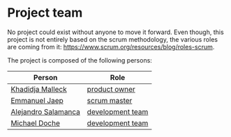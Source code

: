 # Project team

No project could exist without anyone to move it forward.
Even though, this project is not entirely based on the scrum methodology, the various roles are coming from it: <https://www.scrum.org/resources/blog/roles-scrum>.

The project is composed of the following persons:

| Person                                                            | Role                                                                      |
| ----------------------------------------------------------------- | ------------------------------------------------------------------------- |
| [Khadidja Malleck](https://people.epfl.ch/khadidja.malleck)       | [product owner](https://www.scrum.org/resources/what-is-a-product-owner)  |
| [Emmanuel Jaep](https://people.epfl.ch/emmanuel.jaep)             | [scrum master](https://www.scrum.org/resources/what-is-a-scrum-master)    |
| [Alejandro Salamanca](https://people.epfl.ch/alejandro.salamanca) | [development team](https://www.scrumguides.org/scrum-guide.html#team-dev) |
| [Michael Doche](https://people.epfl.ch/mikael.doche)              | [development team](https://www.scrumguides.org/scrum-guide.html#team-dev) |
